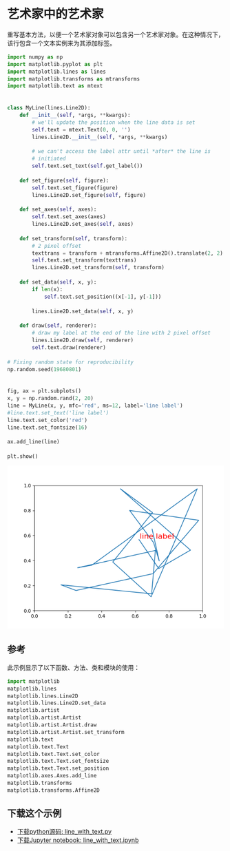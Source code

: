 # 艺术家中的艺术家

重写基本方法，以便一个艺术家对象可以包含另一个艺术家对象。在这种情况下，该行包含一个文本实例来为其添加标签。

```python
import numpy as np
import matplotlib.pyplot as plt
import matplotlib.lines as lines
import matplotlib.transforms as mtransforms
import matplotlib.text as mtext


class MyLine(lines.Line2D):
    def __init__(self, *args, **kwargs):
        # we'll update the position when the line data is set
        self.text = mtext.Text(0, 0, '')
        lines.Line2D.__init__(self, *args, **kwargs)

        # we can't access the label attr until *after* the line is
        # initiated
        self.text.set_text(self.get_label())

    def set_figure(self, figure):
        self.text.set_figure(figure)
        lines.Line2D.set_figure(self, figure)

    def set_axes(self, axes):
        self.text.set_axes(axes)
        lines.Line2D.set_axes(self, axes)

    def set_transform(self, transform):
        # 2 pixel offset
        texttrans = transform + mtransforms.Affine2D().translate(2, 2)
        self.text.set_transform(texttrans)
        lines.Line2D.set_transform(self, transform)

    def set_data(self, x, y):
        if len(x):
            self.text.set_position((x[-1], y[-1]))

        lines.Line2D.set_data(self, x, y)

    def draw(self, renderer):
        # draw my label at the end of the line with 2 pixel offset
        lines.Line2D.draw(self, renderer)
        self.text.draw(renderer)

# Fixing random state for reproducibility
np.random.seed(19680801)


fig, ax = plt.subplots()
x, y = np.random.rand(2, 20)
line = MyLine(x, y, mfc='red', ms=12, label='line label')
#line.text.set_text('line label')
line.text.set_color('red')
line.text.set_fontsize(16)

ax.add_line(line)

plt.show()
```

![艺术家中的艺术家](/static/images/gallery/sphx_glr_line_with_text_001.png)

## 参考

此示例显示了以下函数、方法、类和模块的使用：

```python
import matplotlib
matplotlib.lines
matplotlib.lines.Line2D
matplotlib.lines.Line2D.set_data
matplotlib.artist
matplotlib.artist.Artist
matplotlib.artist.Artist.draw
matplotlib.artist.Artist.set_transform
matplotlib.text
matplotlib.text.Text
matplotlib.text.Text.set_color
matplotlib.text.Text.set_fontsize
matplotlib.text.Text.set_position
matplotlib.axes.Axes.add_line
matplotlib.transforms
matplotlib.transforms.Affine2D
```

## 下载这个示例
            
- [下载python源码: line_with_text.py](https://matplotlib.org/_downloads/line_with_text.py)
- [下载Jupyter notebook: line_with_text.ipynb](https://matplotlib.org/_downloads/line_with_text.ipynb)